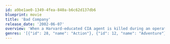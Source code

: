 ```yaml
---
id: a9be1ae0-1349-4fea-840a-b6c62d137db6
blueprint: movie
title: 'Bad Company'
release_date: '2002-06-07'
overview: 'When a Harvard-educated CIA agent is killed during an operation, the secret agency recruits his twin brother.'
genres: '[{"id": 28, "name": "Action"}, {"id": 12, "name": "Adventure"}, {"id": 35, "name": "Comedy"}, {"id": 53, "name": "Thriller"}]'
---
```


